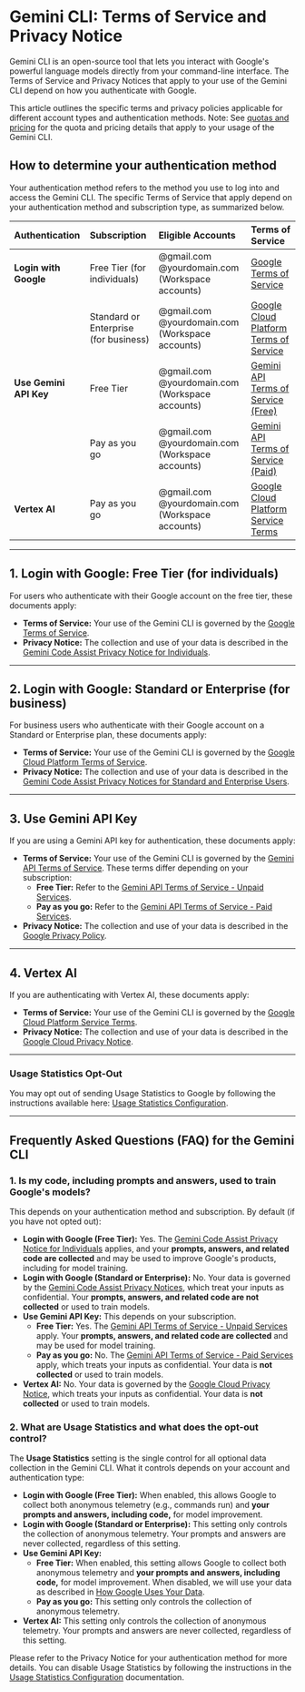 # Gemini CLI: Terms of Service and Privacy Notice

Gemini CLI is an open-source tool that lets you interact with Google's powerful language models directly from your command-line interface. The Terms of Service and Privacy Notices that apply to your use of the Gemini CLI depend on how you authenticate with Google.

This article outlines the specific terms and privacy policies applicable for different account types and authentication methods. Note: See [quotas and pricing](./quota-and-pricing.md) for the quota and pricing details that apply to your usage of the Gemini CLI.

## How to determine your authentication method

Your authentication method refers to the method you use to log into and access the Gemini CLI. The specific Terms of Service that apply depend on your authentication method and subscription type, as summarized below.

| Authentication | Subscription | Eligible Accounts | Terms of Service |
| :--- | :--- | :--- | :--- |
| **Login with Google** | Free Tier (for individuals) | @gmail.com<br>@yourdomain.com (Workspace accounts) | [Google Terms of Service](https://policies.google.com/terms?hl=en-US) |
| | Standard or Enterprise (for business) | @gmail.com<br>@yourdomain.com (Workspace accounts) | [Google Cloud Platform Terms of Service](https://cloud.google.com/terms) |
| **Use Gemini API Key** | Free Tier | @gmail.com<br>@yourdomain.com (Workspace accounts)  | [Gemini API Terms of Service (Free)](https://ai.google.dev/gemini-api/terms#unpaid-services) |
| | Pay as you go | @gmail.com<br>@yourdomain.com (Workspace accounts)  | [Gemini API Terms of Service (Paid)](https://ai.google.dev/gemini-api/terms#paid-services) |
| **Vertex AI** | Pay as you go | @gmail.com<br>@yourdomain.com (Workspace accounts)  | [Google Cloud Platform Service Terms](https://cloud.google.com/terms/service-terms/) |

***

## 1. Login with Google: Free Tier (for individuals)

For users who authenticate with their Google account on the free tier, these documents apply:

* **Terms of Service:** Your use of the Gemini CLI is governed by the [Google Terms of Service](https://policies.google.com/terms?hl=en-US).
* **Privacy Notice:** The collection and use of your data is described in the [Gemini Code Assist Privacy Notice for Individuals](https://developers.google.com/gemini-code-assist/resources/privacy-notice-gemini-code-assist-individuals).

***

## 2. Login with Google: Standard or Enterprise (for business)

For business users who authenticate with their Google account on a Standard or Enterprise plan, these documents apply:

* **Terms of Service:** Your use of the Gemini CLI is governed by the [Google Cloud Platform Terms of Service](https://cloud.google.com/terms).
* **Privacy Notice:** The collection and use of your data is described in the [Gemini Code Assist Privacy Notices for Standard and Enterprise Users](https://cloud.google.com/gemini/docs/codeassist/security-privacy-compliance#standard_and_enterprise_data_protection_and_privacy).

***

## 3. Use Gemini API Key

If you are using a Gemini API key for authentication, these documents apply:

* **Terms of Service:** Your use of the Gemini CLI is governed by the [Gemini API Terms of Service](https://ai.google.dev/gemini-api/terms). These terms differ depending on your subscription:
    * **Free Tier:** Refer to the [Gemini API Terms of Service - Unpaid Services](https://ai.google.dev/gemini-api/terms#unpaid-services).
    * **Pay as you go:** Refer to the [Gemini API Terms of Service - Paid Services](https://ai.google.dev/gemini-api/terms#paid-services).
* **Privacy Notice:** The collection and use of your data is described in the [Google Privacy Policy](https://policies.google.com/privacy).

***

## 4. Vertex AI

If you are authenticating with Vertex AI, these documents apply:

* **Terms of Service:** Your use of the Gemini CLI is governed by the [Google Cloud Platform Service Terms](https://cloud.google.com/terms/service-terms/).
* **Privacy Notice:** The collection and use of your data is described in the [Google Cloud Privacy Notice](https://cloud.google.com/terms/cloud-privacy-notice).

***

### Usage Statistics Opt-Out

You may opt out of sending Usage Statistics to Google by following the instructions available here: [Usage Statistics Configuration](./cli/configuration.md#usage-statistics).

***

## Frequently Asked Questions (FAQ) for the Gemini CLI

### 1. Is my code, including prompts and answers, used to train Google's models?

This depends on your authentication method and subscription. By default (if you have not opted out):

* **Login with Google (Free Tier):** Yes. The [Gemini Code Assist Privacy Notice for Individuals](https://developers.google.com/gemini-code-assist/resources/privacy-notice-gemini-code-assist-individuals) applies, and your **prompts, answers, and related code are collected** and may be used to improve Google's products, including for model training.
* **Login with Google (Standard or Enterprise):** No. Your data is governed by the [Gemini Code Assist Privacy Notices](https://cloud.google.com/gemini/docs/codeassist/security-privacy-compliance#standard_and_enterprise_data_protection_and_privacy), which treat your inputs as confidential. Your **prompts, answers, and related code are not collected** or used to train models.
* **Use Gemini API Key:** This depends on your subscription.
    * **Free Tier:** Yes. The [Gemini API Terms of Service - Unpaid Services](https://ai.google.dev/gemini-api/terms#unpaid-services) apply. Your **prompts, answers, and related code are collected** and may be used for model training.
    * **Pay as you go:** No. The [Gemini API Terms of Service - Paid Services](https://ai.google.dev/gemini-api/terms#paid-services) apply, which treats your inputs as confidential. Your data is **not collected** or used to train models.
* **Vertex AI:** No. Your data is governed by the [Google Cloud Privacy Notice](https://cloud.google.com/terms/cloud-privacy-notice), which treats your inputs as confidential. Your data is **not collected** or used to train models.

### 2. What are Usage Statistics and what does the opt-out control?

The **Usage Statistics** setting is the single control for all optional data collection in the Gemini CLI. What it controls depends on your account and authentication type:

* **Login with Google (Free Tier):** When enabled, this allows Google to collect both anonymous telemetry (e.g., commands run) and **your prompts and answers, including code,** for model improvement.
* **Login with Google (Standard or Enterprise):** This setting only controls the collection of anonymous telemetry. Your prompts and answers are never collected, regardless of this setting.
* **Use Gemini API Key:**
    * **Free Tier:** When enabled, this setting allows Google to collect both anonymous telemetry and **your prompts and answers, including code,** for model improvement. When disabled, we will use your data as described in [How Google Uses Your Data](https://ai.google.dev/gemini-api/terms#data-use-unpaid).
    * **Pay as you go:** This setting only controls the collection of anonymous telemetry.
* **Vertex AI:** This setting only controls the collection of anonymous telemetry. Your prompts and answers are never collected, regardless of this setting.

Please refer to the Privacy Notice for your authentication method for more details. You can disable Usage Statistics by following the instructions in the [Usage Statistics Configuration](./cli/configuration.md#usage-statistics) documentation.
